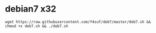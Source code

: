 # debian7 x32

```
wget https://raw.githubusercontent.com/Y4suf/deb7/master/deb7.sh && chmod +x deb7.sh && ./deb7.sh

```
